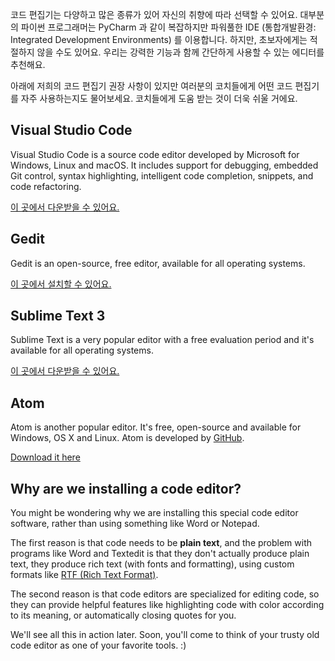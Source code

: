 코드 편집기는 다양하고 많은 종류가 있어 자신의 취향에 따라 선택할 수 있어요. 대부분의 파이썬 프로그래머는 PyCharm 과 같이 복잡하지만 파워풀한 IDE (통합개발환경: Integrated Development Environments) 를 이용합니다. 하지만, 초보자에게는 적절하지 않을 수도 있어요. 우리는 강력한 기능과 함께 간단하게 사용할 수 있는 에디터를 추천해요.

아래에 저희의 코드 편집기 권장 사항이 있지만 여러분의 코치들에게 어떤 코드 편집기를 자주 사용하는지도 물어보세요. 코치들에게 도움 받는 것이 더욱 쉬울 거에요.

## Visual Studio Code

Visual Studio Code is a source code editor developed by Microsoft for Windows, Linux and macOS. It includes support for debugging, embedded Git control, syntax highlighting, intelligent code completion, snippets, and code refactoring.

[이 곳에서 다운받을 수 있어요.](https://code.visualstudio.com/download)

## Gedit

Gedit is an open-source, free editor, available for all operating systems.

[이 곳에서 설치할 수 있어요.](https://wiki.gnome.org/Apps/Gedit#Download)

## Sublime Text 3

Sublime Text is a very popular editor with a free evaluation period and it's available for all operating systems.

[이 곳에서 다운받을 수 있어요.](https://www.sublimetext.com/3)

## Atom

Atom is another popular editor. It's free, open-source and available for Windows, OS X and Linux. Atom is developed by [GitHub](https://github.com/).

[Download it here](https://atom.io/)

## Why are we installing a code editor?

You might be wondering why we are installing this special code editor software, rather than using something like Word or Notepad.

The first reason is that code needs to be **plain text**, and the problem with programs like Word and Textedit is that they don't actually produce plain text, they produce rich text (with fonts and formatting), using custom formats like [RTF (Rich Text Format)](https://en.wikipedia.org/wiki/Rich_Text_Format).

The second reason is that code editors are specialized for editing code, so they can provide helpful features like highlighting code with color according to its meaning, or automatically closing quotes for you.

We'll see all this in action later. Soon, you'll come to think of your trusty old code editor as one of your favorite tools. :)